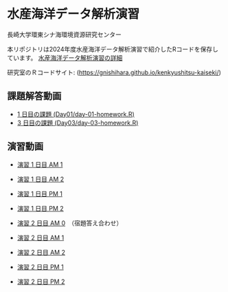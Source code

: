 # 水産海洋データ解析演習

長崎大学環東シナ海環境資源研究センター

本リポジトリは2024年度水産海洋データ解析演習で紹介したRコードを保存しています。
[水産海洋データ解析演習の詳細](http://www-mri.fish.nagasaki-u.ac.jp/ja/kyoten/)

研究室のＲコードサイト:
(https://gnishihara.github.io/kenkyushitsu-kaiseki/)

## 課題解答動画

* [1 日目の課題 (Day01/day-01-homework.R)](https://youtu.be/9vSSQeN617w)
* [3 日目の課題 (Day03/day-03-homework.R)](https://youtu.be/RSgq99axMKk)


## 演習動画

* [演習 1 日目 AM 1](https://youtu.be/GXtI2n8gun8)
* [演習 1 日目 AM 2](https://youtu.be/tbYb2qrHGjQ)
* [演習 1 日目 PM 1](https://youtu.be/CM-Y2vYZYIs)
* [演習 1 日目 PM 2](https://youtu.be/YcfHRNOcSwg)

* [演習 2 日目 AM 0](https://youtu.be/K2JnpWuzfNw)　（宿題答え合わせ）
* [演習 2 日目 AM 1](https://youtu.be/9qec0_Cm_4g)
* [演習 2 日目 AM 2](https://youtu.be/jbHpc7_HrKA)
* [演習 2 日目 PM 1](https://youtu.be/jgMANBWTlFw)
* [演習 2 日目 PM 2](https://youtu.be/ZvIruOooox0)
